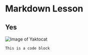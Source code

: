 # Markdown Lesson
## Yes

![Image of Yaktocat](https://octodex.github.com/images/yaktocat.png)

```This is a code block```
